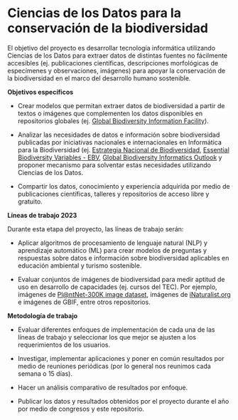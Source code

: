 # Ciencias de los Datos para la conservación de la biodiversidad 

El objetivo del proyecto es desarrollar tecnología informática utilizando Ciencias de los Datos para extraer datos de distintas fuentes no fácilmente accesibles (ej. publicaciones científicas, descripciones morfológicas de especímenes y observaciones, imágenes) para apoyar la conservación de la biodiversidad en el marco del desarrollo humano sostenible.

<b>Objetivos específicos</b>

* Crear modelos que permitan extraer datos de biodiversidad a partir de textos o imágenes que complementen los datos disponibles en repositorios globales (ej. [Global Biodiversity Information Facility](https://www.gbif.org/)).</p>

* Analizar las necesidades de datos e información sobre biodiversidad publicadas por iniciativas nacionales e internacionales en Informática para la Biodiversidad (ej. [Estrategia Nacional de Biodiversidad](https://www.enbcr.go.cr/), [Essential Biodiversity Variables - EBV](https://geobon.org/ebvs/what-are-ebvs/), [Global Biodiversity Informatics Outlook](https://www.biodiversityinformatics.org/en/gbio-framework/overview/) y proponer mecanismo para solventar estas necesidades utilizando Ciencias de los Datos.</p> 

* Compartir los datos, conocimiento y experiencia adquirida por medio de publicaciones científicas, talleres y repositorios de acceso libre y gratuito. </p>

<b> Líneas de trabajo 2023 </b></p>

Durante esta etapa del proyecto, las líneas de trabajo serán:</p>

* Aplicar algoritmos de procesamiento de lenguaje natural (NLP) y aprendizaje automático (ML) para crear modelos de preguntas y respuestas sobre datos e información sobre biodiversidad aplicables en educación ambiental y turismo sostenible.</p>

* Evaluar conjuntos de imágenes de biodiversidad para medir aptitud de uso en desarrollo de capacidades (ej. cursos del TEC). Por ejemplo, imágenes de [Pl@ntNet-300K image dataset](https://zenodo.org/record/5645731#.Y88UadLMJpz), imágenes de [iNaturalist.org](https://www.inaturalist.org/) e imágenes de GBIF, entre otros repositorios. </p>

<b> Metodología de trabajo </b>

* Evaluar diferentes enfoques de implementación de cada una de las líneas de trabajo y seleccionar los que mejor se ajusten a los requerimientos de los usuarios.</p>
* Investigar, implementar aplicaciones y poner en común resultados por medio de reuniones periódicas (por lo general nos reunimos cada semana o 15 días). </p>
* Hacer un análisis comparativo de resultados por enfoque.</p>
* Publicar los datos y resultados obtenidos por el proyecto durante el año por medio de congresos y este repositorio.  </p>
